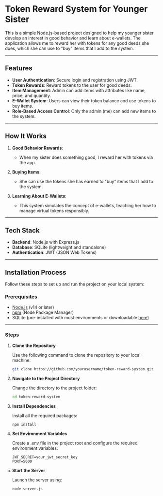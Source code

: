 # Token Reward System for Younger Sister

This is a simple Node.js-based project designed to help my younger sister develop an interest in good behavior and learn about e-wallets. The application allows me to reward her with tokens for any good deeds she does, which she can use to "buy" items that I add to the system.

---

## Features

- **User Authentication**: Secure login and registration using JWT.
- **Token Rewards**: Reward tokens to the user for good deeds.
- **Item Management**: Admin can add items with attributes like name, price, and quantity.
- **E-Wallet System**: Users can view their token balance and use tokens to buy items.
- **Role-Based Access Control**: Only the admin (me) can add new items to the system.

---

## How It Works

1. **Good Behavior Rewards**:
   - When my sister does something good, I reward her with tokens via the app.

2. **Buying Items**:
   - She can use the tokens she has earned to "buy" items that I add to the system.

3. **Learning About E-Wallets**:
   - This system simulates the concept of e-wallets, teaching her how to manage virtual tokens responsibly.

---

## Tech Stack

- **Backend**: Node.js with Express.js
- **Database**: SQLite (lightweight and standalone)
- **Authentication**: JWT (JSON Web Tokens)

---
## Installation Process

Follow these steps to set up and run the project on your local system:

### Prerequisites

- [Node.js](https://nodejs.org/) (v14 or later)
- [npm](https://www.npmjs.com/) (Node Package Manager)
- SQLite (pre-installed with most environments or downloadable [here](https://www.sqlite.org/download.html))

---

### Steps

1. **Clone the Repository**

   Use the following command to clone the repository to your local machine:
   ```bash
   git clone https://github.com/yourusername/token-reward-system.git
   
2. **Navigate to the Project Directory**
   
   Change the directory to the project folder:
   ```bash
   cd token-reward-system

3. **Install Dependencies**
   
   Install all the required packages:
   ```bash
   npm install

4. **Set Environment Variables**
   
   Create a .env file in the project root and configure the required environment variables:
   ```.env
   JWT_SECRET=your_jwt_secret_key
   PORT=5000

5. **Start the Server**
   
   Launch the server using:
   ```bash
   node server.js



